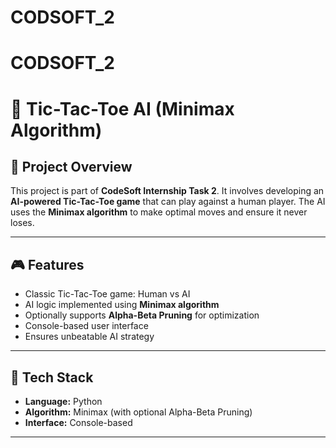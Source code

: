 # CODSOFT_2
# CODSOFT_2
# 🧠 Tic-Tac-Toe AI (Minimax Algorithm)

## 📌 Project Overview
This project is part of **CodeSoft Internship Task 2**. It involves developing an **AI-powered Tic-Tac-Toe game** that can play against a human player. The AI uses the **Minimax algorithm** to make optimal moves and ensure it never loses.

---

## 🎮 Features
- Classic Tic-Tac-Toe game: Human vs AI
- AI logic implemented using **Minimax algorithm**
- Optionally supports **Alpha-Beta Pruning** for optimization
- Console-based user interface
- Ensures unbeatable AI strategy

---

## 🧠 Tech Stack
- **Language:** Python
- **Algorithm:** Minimax (with optional Alpha-Beta Pruning)
- **Interface:** Console-based

---



